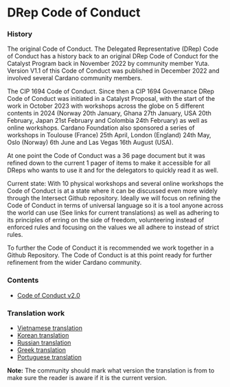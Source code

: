 # DRep Code of Conduct

### History

The original Code of Conduct.
The Delegated Representative (DRep) Code of Conduct has a history back to an original DRep Code of Conduct for the Catalyst Program back in November 2022 by community member Yuta.
Version V1.1 of this Code of Conduct was published in December 2022 and involved several Cardano community members. 

The CIP 1694 Code of Conduct.
Since then a CIP 1694 Governance DRep Code of Conduct was initiated in a Catalyst Proposal, with the start of the work in October 2023 with workshops across the globe on 5 different contents in 2024 (Norway 20th January, Ghana 27th January, USA 20th February, Japan 21st February and Colombia 24th February) as well as online workshops. Cardano Foundation also sponsored a series of workshops in Toulouse (France) 25th April, London (England) 24th May, Oslo (Norway) 6th June and Las Vegas 16th August (USA). 

At one point the Code of Conduct was a 36 page document but it was refined down to the current 1 pager of items to make it accessible for all DReps who wants to use it and for the delegators to quickly read it as well.

Current state:
With 10 physical workshops and several online workshops the Code of Conduct is at a state where it can be discussed even more widely through the Intersect Github repository.
Ideally we will focus on refining the Code of Conduct in terms of universal language so it is a tool anyone across the world can use (See links for current translations) as well as adhering to its principles of erring on the side of freedom, volunteering instead of enforced rules and focusing on the values we all adhere to instead of strict rules. 

To further the Code of Conduct it is recommended we work together in a Github Repository.
The Code of Conduct is at this point ready for further refinement from the wider Cardano community. 

### Contents

- [Code of Conduct v2.0](./Code%20of%20Conduct%20v2.0)

### Translation work

- [Vietnamese translation](https://docs.google.com/document/d/1MemBm5CUd_afBbmCzUfzrTNc6OpNWYtDCQZcJjWtnrc/edit#heading=h.qz1ffb3al08i)
- [Korean translation](https://docs.google.com/document/d/1e9Dftm9ySSiAQ0IB2Br1MgKQ1uuZrTlyQiaCioWUJQw/edit?tab=t.0#heading=h.qz1ffb3al08i)
- [Russian translation](https://docs.google.com/document/d/1-NoT9M2xMK8JyJalzLtKwszy6JtnWhhin-wz-JKyHvg/edit)
- [Greek translation](https://docs.google.com/document/d/1wyuSgpXX4eEWM-E5zCffgdN36U0e0qO7oiLO1F3d62w/edit?tab=t.0#heading=h.dfd2zq4o4jhc)
- [Portuguese translation](https://docs.google.com/document/d/1ZKqJy85cl1N57liV8KyVFshuvEQLjwPkqNG5vgAkzIU/edit?tab=t.0#heading=h.xzmsaw7ygrol)

**Note:** The community should mark what version the translation is from to make sure the reader is aware if it is the current version. 
